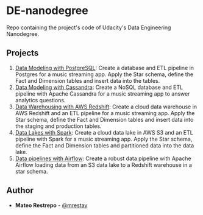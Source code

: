 # DE-nanodegree

Repo containing the project's code of Udacity's Data Engineering Nanodegree.

## Projects

1. [Data Modeling with PostgreSQL](1-data_modelling/Postgres): Create a database and ETL pipeline in Postgres for a
   music streaming app. Apply the Star schema, define the Fact and Dimension tables and insert data into the tables.
2. [Data Modeling with Cassandra](1-data_modelling/cassandra): Create a NoSQL database and ETL pipeline with Apache
   Cassandra for a music streaming app to answer analytics questions.
3. [Data Warehousing with AWS Redshift](2-data_warehouses/Redshift): Create a cloud data warehouse in AWS Redshift and
   an ETL pipeline for a music streaming app. Apply the Star schema, define the Fact and Dimension tables and insert
   data into the staging and production tables.
4. [Data Lakes with Spark](3-spark_datalakes): Create a cloud data lake in AWS S3 and an ETL pipeline with Spark for a
   music streaming app. Apply the Star schema, define the Fact and Dimension tables and partitioned data into the data
   lake.
5. [Data pipelines with Airflow](4-airflow_pipelines): Create a robust data pipeline with Apache Airflow loading data
   from an S3 data lake to a Redshift warehouse in a star schema.

## Author

* **Mateo Restrepo** - [@mrestay](https://github.com/mrestay)